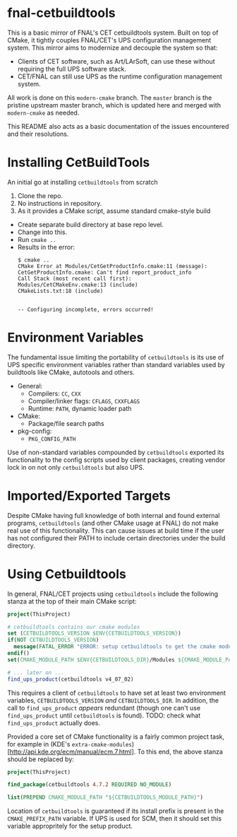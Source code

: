 fnal-cetbuildtools
==================
This is a basic mirror of FNAL's CET cetbuildtools system. Built on top of CMake,
it tightly couples FNAL/CET's UPS configuration management system. This mirror
aims to modernize and decouple the system so that:

- Clients of CET software, such as Art/LArSoft, can use these without requiring the
full UPS software stack.
- CET/FNAL can still use UPS as the runtime configuration management system.

All work is done on this `modern-cmake` branch. The `master` branch is the pristine
upstream master branch, which is updated here and merged with `modern-cmake`
as needed.

This README also acts as a basic documentation of the issues encountered and their
resolutions.

Installing CetBuildTools
========================
An initial go at installing `cetbuildtools` from scratch

1. Clone the repo.
2. No instructions in repository.
3. As it provides a CMake script, assume standard cmake-style build
  - Create separate build directory at base repo level.
  - Change into this.
  - Run `cmake ..`
  - Results in the error:
    ```
    $ cmake ..
    CMake Error at Modules/CetGetProductInfo.cmake:11 (message):
    CetGetProductInfo.cmake: Can't find report_product_info
    Call Stack (most recent call first):
    Modules/CetCMakeEnv.cmake:13 (include)
    CMakeLists.txt:18 (include)


    -- Configuring incomplete, errors occurred!
    ```


Environment Variables
=====================
The fundamental issue limiting the portability of `cetbuildtools` is its use of UPS
specific environment variables rather than standard variables used by buildtools like
CMake, autotools and others.

- General:
  - Compilers: `CC`, `CXX`
  - Compiler/linker flags: `CFLAGS`, `CXXFLAGS`
  - Runtime: `PATH`, dynamic loader path
- CMake:
  - Package/file search paths
- pkg-config:
  - `PKG_CONFIG_PATH`

Use of non-standard variables compounded by `cetbuildtools` exported its functionality to
the config scripts used by client packages, creating vendor lock in on not only `cetbuildtools`
but also UPS.


Imported/Exported Targets
=========================
Despite CMake having full knowledge of both internal and found external programs, `cetbuildtools`
(and other CMake usage at FNAL) do not make real use of this functionality. This can cause issues
at build time if the user has not configured their PATH to include certain directories under the
build directory.


Using Cetbuildtools
===================
In general, FNAL/CET projects using `cetbuildtools` include the following stanza
at the top of their main CMake script:

```cmake
project(ThisProject)

# cetbuildtools contains our cmake modules
set (CETBUILDTOOLS_VERSION $ENV{CETBUILDTOOLS_VERSION})
if(NOT CETBUILDTOOLS_VERSION)
  message(FATAL_ERROR "ERROR: setup cetbuildtools to get the cmake modules")
endif()
set(CMAKE_MODULE_PATH $ENV{CETBUILDTOOLS_DIR}/Modules ${CMAKE_MODULE_PATH})

# ... later on ...
find_ups_product(cetbuildtools v4_07_02)

```

This requires a client of `cetbuildtools` to have set at least two environment
variables, `CETBUILDTOOLS_VERSION` *and* `CETBUILDTOOLS_DIR`. In addition, the
call to `find_ups_product` *appears* redundant (though one can't use `find_ups_product`
until `cetbuildtools` is found). TODO: check what `find_ups_product` actually does.

Provided a core set of CMake functionality is a fairly common project task,
for example in (KDE's `extra-cmake-modules`)[http://api.kde.org/ecm/manual/ecm.7.html].
To this end, the above stanza should be replaced by:

```cmake
project(ThisProject)

find_package(cetbuildtools 4.7.2 REQUIRED NO_MODULE)

list(PREPEND CMAKE_MODULE_PATH "${CETBUILDTOOLS_MODULE_PATH}")
```

Location of `cetbuildtools` is guaranteed if its install prefix is present
in the `CMAKE_PREFIX_PATH` variable. If UPS is used for SCM, then it should
set this variable appropritely for the setup product.








